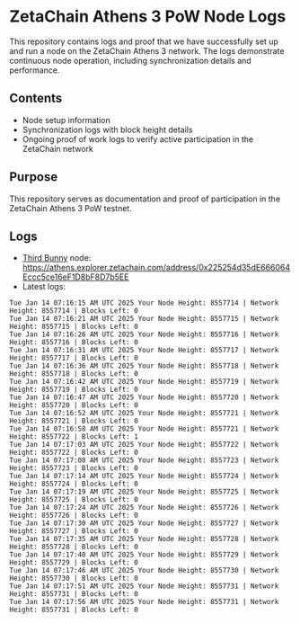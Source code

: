 # ZetaChain Athens 3 PoW Node Logs
This repository contains logs and proof that we have successfully set up and run a node on the ZetaChain Athens 3 network. The logs demonstrate continuous node operation, including synchronization details and performance.

## Contents
- Node setup information
- Synchronization logs with block height details
- Ongoing proof of work logs to verify active participation in the ZetaChain network

## Purpose
This repository serves as documentation and proof of participation in the ZetaChain Athens 3 PoW testnet.

## Logs

- [Third Bunny](https://thirdbunny.xyz/) node: https://athens.explorer.zetachain.com/address/0x225254d35dE666064Eccc5ce16eF1D8bF8D7b5EE
- Latest logs:
```
Tue Jan 14 07:16:15 AM UTC 2025 Your Node Height: 8557714 | Network Height: 8557714 | Blocks Left: 0
Tue Jan 14 07:16:21 AM UTC 2025 Your Node Height: 8557715 | Network Height: 8557715 | Blocks Left: 0
Tue Jan 14 07:16:26 AM UTC 2025 Your Node Height: 8557716 | Network Height: 8557716 | Blocks Left: 0
Tue Jan 14 07:16:31 AM UTC 2025 Your Node Height: 8557717 | Network Height: 8557717 | Blocks Left: 0
Tue Jan 14 07:16:36 AM UTC 2025 Your Node Height: 8557718 | Network Height: 8557718 | Blocks Left: 0
Tue Jan 14 07:16:42 AM UTC 2025 Your Node Height: 8557719 | Network Height: 8557719 | Blocks Left: 0
Tue Jan 14 07:16:47 AM UTC 2025 Your Node Height: 8557720 | Network Height: 8557720 | Blocks Left: 0
Tue Jan 14 07:16:52 AM UTC 2025 Your Node Height: 8557721 | Network Height: 8557721 | Blocks Left: 0
Tue Jan 14 07:16:58 AM UTC 2025 Your Node Height: 8557721 | Network Height: 8557722 | Blocks Left: 1
Tue Jan 14 07:17:03 AM UTC 2025 Your Node Height: 8557722 | Network Height: 8557722 | Blocks Left: 0
Tue Jan 14 07:17:08 AM UTC 2025 Your Node Height: 8557723 | Network Height: 8557723 | Blocks Left: 0
Tue Jan 14 07:17:14 AM UTC 2025 Your Node Height: 8557724 | Network Height: 8557724 | Blocks Left: 0
Tue Jan 14 07:17:19 AM UTC 2025 Your Node Height: 8557725 | Network Height: 8557725 | Blocks Left: 0
Tue Jan 14 07:17:24 AM UTC 2025 Your Node Height: 8557726 | Network Height: 8557726 | Blocks Left: 0
Tue Jan 14 07:17:30 AM UTC 2025 Your Node Height: 8557727 | Network Height: 8557727 | Blocks Left: 0
Tue Jan 14 07:17:35 AM UTC 2025 Your Node Height: 8557728 | Network Height: 8557728 | Blocks Left: 0
Tue Jan 14 07:17:40 AM UTC 2025 Your Node Height: 8557729 | Network Height: 8557729 | Blocks Left: 0
Tue Jan 14 07:17:46 AM UTC 2025 Your Node Height: 8557730 | Network Height: 8557730 | Blocks Left: 0
Tue Jan 14 07:17:51 AM UTC 2025 Your Node Height: 8557731 | Network Height: 8557731 | Blocks Left: 0
Tue Jan 14 07:17:56 AM UTC 2025 Your Node Height: 8557731 | Network Height: 8557731 | Blocks Left: 0
```
